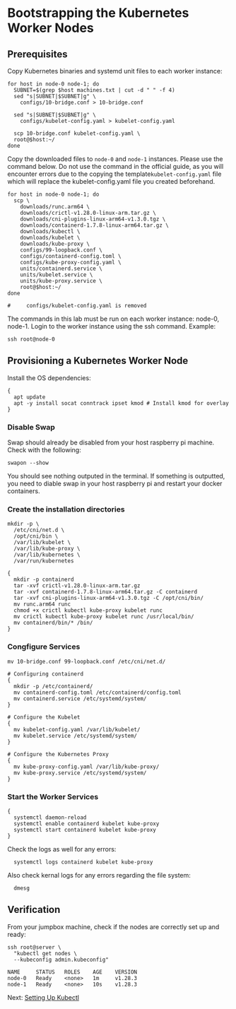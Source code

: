 # Bootstrapping the Kubernetes Worker Nodes

## Prerequisites

Copy Kubernetes binaries and systemd unit files to each worker instance:

```
for host in node-0 node-1; do
  SUBNET=$(grep $host machines.txt | cut -d " " -f 4)
  sed "s|SUBNET|$SUBNET|g" \
    configs/10-bridge.conf > 10-bridge.conf

  sed "s|SUBNET|$SUBNET|g" \
    configs/kubelet-config.yaml > kubelet-config.yaml

  scp 10-bridge.conf kubelet-config.yaml \
  root@$host:~/
done
```

Copy the downloaded files to `node-0` and `node-1` instances. Please use the command below. Do not use the command in the official guide, as you will encounter errors due to the copying the template`kubelet-config.yaml` file which will replace the kubelet-config.yaml file you created beforehand.

```
for host in node-0 node-1; do
  scp \
    downloads/runc.arm64 \
    downloads/crictl-v1.28.0-linux-arm.tar.gz \
    downloads/cni-plugins-linux-arm64-v1.3.0.tgz \
    downloads/containerd-1.7.8-linux-arm64.tar.gz \
    downloads/kubectl \
    downloads/kubelet \
    downloads/kube-proxy \
    configs/99-loopback.conf \
    configs/containerd-config.toml \
    configs/kube-proxy-config.yaml \
    units/containerd.service \
    units/kubelet.service \
    units/kube-proxy.service \
    root@$host:~/
done

#     configs/kubelet-config.yaml is removed
```

The commands in this lab must be run on each worker instance: node-0, node-1. Login to the worker instance using the ssh command. Example:

```
ssh root@node-0
```

## Provisioning a Kubernetes Worker Node

Install the OS dependencies:

```
{
  apt update
  apt -y install socat conntrack ipset kmod # Install kmod for overlay
}
```

### Disable Swap

Swap should already be disabled from your host raspberry pi machine. Check with the following:

```
swapon --show
```

You should see nothing outputed in the terminal. If something is outputted, you need to diable swap in your host raspberry pi and restart your docker containers.

### Create the installation directories

```
mkdir -p \
  /etc/cni/net.d \
  /opt/cni/bin \
  /var/lib/kubelet \
  /var/lib/kube-proxy \
  /var/lib/kubernetes \
  /var/run/kubernetes

{
  mkdir -p containerd
  tar -xvf crictl-v1.28.0-linux-arm.tar.gz
  tar -xvf containerd-1.7.8-linux-arm64.tar.gz -C containerd
  tar -xvf cni-plugins-linux-arm64-v1.3.0.tgz -C /opt/cni/bin/
  mv runc.arm64 runc
  chmod +x crictl kubectl kube-proxy kubelet runc
  mv crictl kubectl kube-proxy kubelet runc /usr/local/bin/
  mv containerd/bin/* /bin/
}
```

### Congfigure Services

```
mv 10-bridge.conf 99-loopback.conf /etc/cni/net.d/

# Configuring containerd
{
  mkdir -p /etc/containerd/
  mv containerd-config.toml /etc/containerd/config.toml
  mv containerd.service /etc/systemd/system/
}

# Configure the Kubelet
{
  mv kubelet-config.yaml /var/lib/kubelet/
  mv kubelet.service /etc/systemd/system/
}

# Configure the Kubernetes Proxy
{
  mv kube-proxy-config.yaml /var/lib/kube-proxy/
  mv kube-proxy.service /etc/systemd/system/
}
```

### Start the Worker Services

```
{
  systemctl daemon-reload
  systemctl enable containerd kubelet kube-proxy
  systemctl start containerd kubelet kube-proxy
}
```

Check the logs as well for any errors:

```
  systemctl logs containerd kubelet kube-proxy
```

Also check kernal logs for any errors regarding the file system:

```
  dmesg
```

## Verification

From your jumpbox machine, check if the nodes are correctly set up and ready:

```
ssh root@server \
  "kubectl get nodes \
  --kubeconfig admin.kubeconfig"
```

```
NAME     STATUS   ROLES    AGE    VERSION
node-0   Ready    <none>   1m     v1.28.3
node-1   Ready    <none>   10s    v1.28.3
```

Next: [Setting Up Kubectl](https://github.com/Jaecom/kubernetes-the-hard-way-raspberrypi-docker/blob/main/docs/10-configuring-kubectl.md)